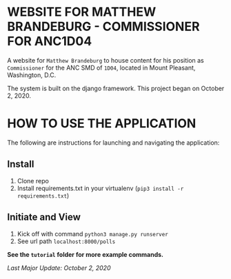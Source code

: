 # WEBSITE FOR MATTHEW BRANDEBURG - COMMISSIONER FOR ANC1D04

A website for `Matthew Brandeburg` to house content for his position as `Commissioner` for the ANC SMD of `1D04`, located in Mount Pleasant, Washington, D.C.

The system is built on the django framework. 
This project began on October 2, 2020.

# HOW TO USE THE APPLICATION

The following are instructions for launching and navigating the application:

## Install 
1. Clone repo
2. Install requirements.txt in your virtualenv (`pip3 install -r requirements.txt`)

## Initiate and View
1. Kick off with command `python3 manage.py runserver` 
2. See url path `localhost:8000/polls`

__See the `tutorial` folder for more example commands.__

*Last Major Update: October 2, 2020*